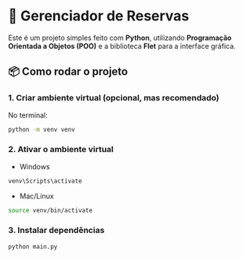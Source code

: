 # 🏨 Gerenciador de Reservas

Este é um projeto simples feito com **Python**, utilizando **Programação Orientada a Objetos (POO)** e a biblioteca **Flet** para a interface gráfica.

## 📦 Como rodar o projeto

### 1. Criar ambiente virtual (opcional, mas recomendado)

No terminal:

```bash
python -m venv venv
```

### 2. Ativar o ambiente virtual

* Windows

```bash
venv\Scripts\activate
```

* Mac/Linux

```bash
source venv/bin/activate
```

### 3. Instalar dependências

```bash
python main.py
```
